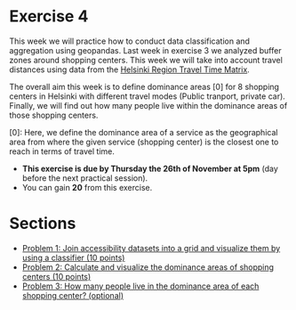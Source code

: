 # Exercise 4


This week we will practice how to conduct data classification and aggregation using geopandas. Last week in exercise 3 we analyzed buffer zones around shopping centers. This week we will take into account travel distances using data from the [Helsinki Region Travel Time Matrix](https://blogs.helsinki.fi/accessibility/helsinki-region-travel-time-matrix/).

The overall aim this week is to define dominance areas [0] for 8 shopping centers in Helsinki with different travel modes (Public tranport, private car). Finally, we will find out how many people live within the dominance areas of those shopping centers.

[0]: Here, we define the dominance area of a service as the geographical area from where the given service (shopping center) is the closest one to reach in terms of travel time.

- **This exercise is due by Thursday the 26th of November at 5pm** (day before the next practical session).
- You can gain **20** from this exercise.


# Sections
- [Problem 1: Join accessibility datasets into a grid and visualize them by using a classifier (10 points)](Exercise-4-problem-1.ipynb)
- [Problem 2: Calculate and visualize the dominance areas of shopping centers (10 points)](Exercise-4-problem-2.ipynb)
- [Problem 3: How many people live in the dominance area of each shopping center? (optional)](Exercise-4-problem-3.ipynb)
